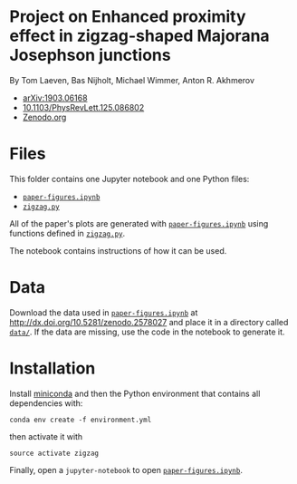 # Project on Enhanced proximity effect in zigzag-shaped Majorana Josephson junctions
By Tom Laeven, Bas Nijholt, Michael Wimmer, Anton R. Akhmerov

* [arXiv:1903.06168](https://arxiv.org/abs/1903.06168)
* [10.1103/PhysRevLett.125.086802](https://arxiv.org/ct?url=https%3A%2F%2Fdx.doi.org%2F10.1103%2FPhysRevLett.125.086802&v=ae1cde07)
* [Zenodo.org](https://zenodo.org/record/4075036)

# Files
This folder contains one Jupyter notebook and one Python files:
* [`paper-figures.ipynb`](paper-figures.ipynb)
* [`zigzag.py`](zigzag.py)

All of the paper's plots are generated with [`paper-figures.ipynb`](paper-figures.ipynb) using functions defined in [`zigzag.py`](zigzag.py).

The notebook contains instructions of how it can be used.

# Data
Download the data used in [`paper-figures.ipynb`](paper-figures.ipynb) at http://dx.doi.org/10.5281/zenodo.2578027 and place it in a directory called [`data/`](data). If the data are missing, use the code in the notebook to generate it.

# Installation
Install [miniconda](http://conda.pydata.org/miniconda.html) and then the Python 
environment that contains all dependencies with:

```
conda env create -f environment.yml
```

then activate it with
```
source activate zigzag
```

Finally, open a `jupyter-notebook` to open [`paper-figures.ipynb`](paper-figures.ipynb).
